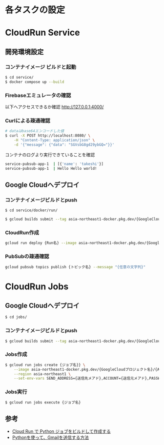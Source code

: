 # 各タスクの設定

# CloudRun Service

## 開発環境設定

### コンテナイメージ ビルドと起動

```bash
$ cd service/
$ docker compose up --build
```

### Firebaseエミュレータの確認
以下へアクセスできるか確認
http://127.0.0.1:4000/


### Curlによる疎通確認
```bash
# dataはbase64エンコードした値
$ curl -X POST http://localhost:8080/ \
    -H "Content-Type: application/json" \
    -d '{"message": {"data": "SGVsbG8gd29ybGQ="}}'
```

コンテナのログより実行できていることを確認
```bash
service-pubsub-app-1  | [{'name': 'takeshi'}]
service-pubsub-app-1  | Hello Hello world!
```


## Google Cloudへデプロイ
### コンテナイメージビルドとpush

```bash
$ cd service/docker/run/
```

```bash
$ gcloud builds submit --tag asia-northeast1-docker.pkg.dev/{GoogleCloudプロジェクト名}/{ArtifactRegistry名}/{イメージ名}:{タグ名}
```

### CloudRun作成

```bash
gcloud run deploy {Run名} --image asia-northeast1-docker.pkg.dev/{GoogleCloudプロジェクト名}/{ArtifactRegistry名}/{イメージ名}:{タグ名} \  --no-allow-unauthenticated
```

### PubSubの疎通確認
```bash
gcloud pubsub topics publish {トピック名} --message "{任意の文字列}"
```

# CloudRun Jobs

## Google Cloudへデプロイ
```bash
$ cd jobs/
```

### コンテナイメージビルドとpush
```bash
$ gcloud builds submit --tag asia-northeast1-docker.pkg.dev/{GoogleCloudプロジェクト名}/{ArtifactRegistry名}/{イメージ名}:{タグ名}
```

### Jobs作成

```bash
$ gcloud run jobs create {ジョブ名}} \
    --image asia-northeast1-docker.pkg.dev/{GoogleCloudプロジェクト名}/{ArtifactRegistry名}/{イメージ名}:{タグ名} \
    --region asia-northeast1 \
    --set-env-vars SEND_ADDRESS={送信先メアド},ACCOUNT={送信元メアド},PASSWORD={アプリケーションパスワード}
```

### Jobs実行

```bash
$ gcloud run jobs execute {ジョブ名}
```

## 参考
- [Cloud Run で Python ジョブをビルドして作成する](https://cloud.google.com/run/docs/quickstarts/jobs/build-create-python?hl=ja)
- [Pythonを使って、Gmailを送信する方法](https://note.com/noa813/n/nde0116fcb03f)
